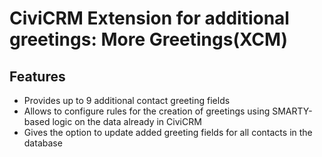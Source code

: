 # CiviCRM Extension for additional greetings: More Greetings(XCM)

## Features
- Provides up to 9 additional contact greeting fields
- Allows to configure rules for the creation of greetings using SMARTY-based logic on the data already in CiviCRM
- Gives the option to update added greeting fields for all contacts in the database
